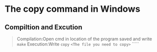 # The copy command in Windows
## Compiltion and Excution
> Compilation:Open cmd in location of the program saved and write ```make``` 
> Execution:Write ```copy``` ```<The file you need to copy>``` ```<The file you need to past in>``
